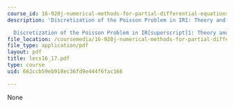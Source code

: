 ```yaml
---
course_id: 16-920j-numerical-methods-for-partial-differential-equations-sma-5212-spring-2003
description: 'Discretization of the Poisson Problem in IR1: Theory and Implementation

  Discretization of the Poisson Problem in IR[superscript]1: Theory and Implementation'
file_location: /coursemedia/16-920j-numerical-methods-for-partial-differential-equations-sma-5212-spring-2003/662ccb59eb918ec36fd9e444f6fac166_lecs16_17.pdf
file_type: application/pdf
layout: pdf
title: lecs16_17.pdf
type: course
uid: 662ccb59eb918ec36fd9e444f6fac166

---
```

None
